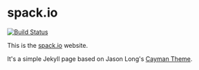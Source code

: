 # spack.io

[![Build Status](https://travis-ci.com/spack/spack.io.svg?branch=master)](https://travis-ci.org/spack/spack.io)

This is the [spack.io](https://spack.io) website.

It's a simple Jekyll page based on Jason Long's
[Cayman Theme](https://github.com/jasonlong/cayman-theme).
